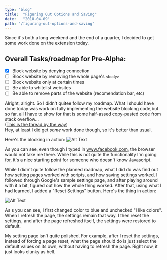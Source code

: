 ```yaml
---
type: "blog"
title:  "Figuring Out Options and Saving"
date:   "2018-04-09"
path: "/figuring-out-options-and-saving"
---
```


Since it's both a long weekend and the end of a quarter, I decided to get some work done on the extension today.
## Overall Tasks/roadmap for Pre-Alpha:
- [x] Block website by denying connection
- [ ] Block website by removing the whole page's ```<body>```
- [ ] Block website only at certain times
- [ ] Be able to whitelist websites
- [ ] Be able to remove parts of the website (recomendation bar, etc)

Alright, alright. So I didn't quitee follow my roadmap. What I should have done today was work on fully implementing the website blocking  code,but so far, all I have to show for that is some half-assed copy-pasted code from stack overflow...  
([This is the thread by the way](https://stackoverflow.com/questions/43889727/how-do-i-block-certain-websites-with-my-chrome-extension))  
Hey, at least I did get *some* work done though,  so it's better than usual.

Here's the blocking  in action: ![Alt Text](https://thumbs.gfycat.com/MedicalMajorBlackbuck-size_restricted.gif)

As you can see, even though I typed  in www.facebook.com, the browser would not take me there. While this is not quite the functionality I'm going for, it's a nice starting  point for someone who doesn't know Javascript.

While  I didn't quite follow the planned roadmap, what I did do was find out how setting pages worked with scripts, and how saving settings worked. I followed through Google's sample settings page, and after playing around with it a bit, figured out how the whole thing worked. After that, using what I had learned, I added a "Reset Settings" button. Here's the  thing in action:

![Alt Text](https://thumbs.gfycat.com/AgileWarpedBuffalo-size_restricted.gif)

As s you can see, I first changed color to blue and unchecked "I like colors". When I refresh the page,  the settings remain that way.  I then reset the settings, and after the page refreshed itself, the settings were restored to default.

My setting page isn't quite polished. For example, after I reset the settings, instead of forcing a page reset, what the page should do is just select the default  values on its own, without having  to refresh the page. Right now, it just looks clunky as hell.